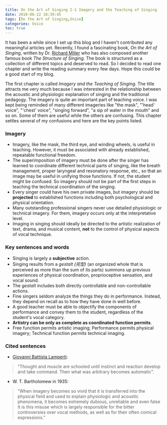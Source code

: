 ```yaml
---
title: On the Art of Singing I-1 Imagery and the Teaching of Singing
date: 2018-06-22 18:39:45
tags: [On the Art of Singing,Voice]
categories: Voice
toc: true
---
```



It has been a while since I set up this blog and I haven't contributed any meaningful articles yet. Recently, I found a fascinating  book, *On the Art of Singing*, written by Dr. [Richard Miller](https://en.wikipedia.org/wiki/Richard_Miller_(singer)) who has also composed another famous book *The Structure of Singing*. The book is structured as a collection of different topics and deserved to read. So I decided to read one chapter and write the reading summary every few days. Hope this could be a good start of my blog.

<!--more-->

The first chapter is called *Imagery and the Teaching of Singing*. The title attracts me very much because I was interested in the relationship between the acoustic and physiologic explanation of singing and the traditional pedagogy. The imagery is quite an important part of teaching voice. I was kept being reminded of many different imageries like "the mask", "'head' voice", "'chest' voice", "singing forward", "a sip of water in the mouth" and so on. Some of them are useful while the others are confusing. This chapter settles several of my confusions and here are the key points listed.

### Imagery
- Imagery, like the mask, the third eye, and winding wheels, is useful in teaching. However, it must be associated with already established, repeatable functional freedom. 
- The superimposition of imagery must be done after the singer has learned to coordinate different technical parts of singing, like the breath management, proper laryngeal and resonatory response, etc., so that an image may be useful in unifying those functions. If not, the student might be confused. So imagery should not be part of the first steps in teaching the technical coordination of the singing.
- Every singer could have his own private images, but imagery should be **projected** to established functions including both psychological and physical orientation.
- Many outstanding professional singers never use detailed physiologic or technical imagery. For them, imagery occurs only at the interpretative level.
- Imaging in singing should ideally be directed to the artistic realization of text, drama, and musical content, **not** to the control of physical aspects of vocal technique.

### Key sentences and words
- Singing is largely a **subjective** action.
- Singing results from a *gestalt (完型)* (an organized whole that is perceived as more than the sum of its parts) summons up previous experiences of physical coordination, proprioceptive sensation, and vocal sound.
- The *gestalt* includes both directly controllable and non-controllable actions. 
- Fine singers seldom analyze the things they do in performance. Instead, they depend on recall as to how they have done in well before.
- A good teacher must be able to objectify the components of performance and convey them to the student, regardless of the student's vocal category.
- **Artistry can be only as complete as coordinated function permits**.
- Free function permits artistic imaging; Performance permits physical imagery; Technical function permits technical imaging.

### Cited sentences
- [Giovanni Battista Lamperti](https://en.wikipedia.org/wiki/Giovanni_Battista_Lamperti):
> "Thought and muscle are schooled until instinct and reaction develop and take command. Then what was arbitrary becomes automatic".

- W. T. Bartholomew in 1935:
> "When imagery becomes so vivid that it is transferred into the physical field and used to explain physiologic and acoustic phenomena, it becomes extremely dubious, unreliable and even false It is this misuse which is largely responsible for the bitter controversies over vocal methods, as well as for their often comical expressions."


